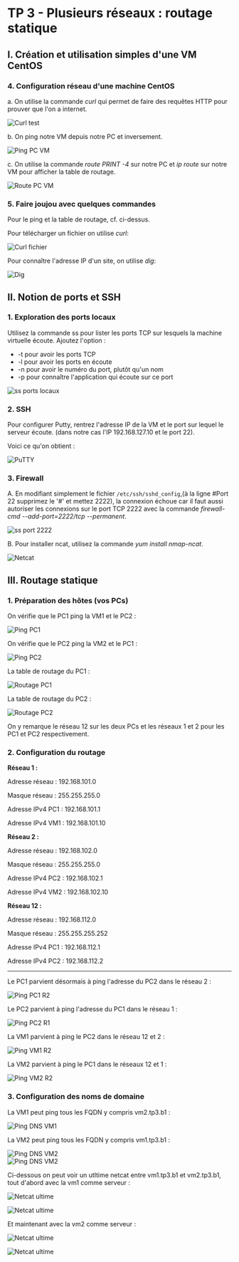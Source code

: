 # TP 3 - Plusieurs réseaux : routage statique

## I. Création et utilisation simples d'une VM CentOS

### 4. Configuration réseau d'une machine CentOS

a. On utilise la commande _curl_ qui permet de faire des requêtes HTTP pour prouver que l'on a internet.

![Curl test](./images/curl_test.PNG)  

b. On ping notre VM depuis notre PC et inversement.

![Ping PC VM](./images/ping_pc_vm.PNG)

c. On utilise la commande _route PRINT -4_ sur notre PC et _ip route_ sur notre VM pour afficher la table de routage.

![Route PC VM](./images/route_pc_vm.PNG)

### 5. Faire joujou avec quelques commandes

Pour le ping et la table de routage, cf. ci-dessus.  

Pour télécharger un fichier on utilise _curl_:

![Curl fichier](./images/curl_fichier.PNG)

Pour connaître l'adresse IP d'un site, on utilise _dig_:

![Dig](./images/dig.PNG)

## II. Notion de ports et SSH

### 1. Exploration des ports locaux

Utilisez la commande ss pour lister les ports TCP sur lesquels la machine virtuelle écoute.
Ajoutez l'option :
* -t pour avoir les ports TCP
* -l pour avoir les ports en écoute
* -n pour avoir le numéro du port, plutôt qu'un nom
* -p pour connaître l'application qui écoute sur ce port

![ss ports locaux](./images/ss_port.PNG)

### 2. SSH

Pour configurer Putty, rentrez l'adresse IP de la VM et le port sur lequel le serveur écoute. (dans notre cas l'IP 192.168.127.10 et le port 22).

Voici ce qu'on obtient :

![PuTTY](./images/putty.PNG)

### 3. Firewall

A. En modifiant simplement le fichier `/etc/ssh/sshd_config`,(à la ligne #Port 22 supprimez le '#' et mettez 2222), la connexion échoue car il faut aussi autoriser les connexions sur le port TCP 2222 avec la commande _firewall-cmd --add-port=2222/tcp --permanent_. 

![ss port 2222](./images/ss_port_2222.PNG)

B. Pour installer ncat, utilisez la commande _yum install nmap-ncat_.

![Netcat](./images/netcat.PNG)

## III. Routage statique

### 1. Préparation des hôtes (vos PCs)

On vérifie que le PC1 ping la VM1 et le PC2 :

![Ping PC1](./images/pingvm1_pc1.PNG)

On vérifie que le PC2 ping la VM2 et le PC1 :

![Ping PC2](./images/pingvm2_pc2.png)  
  
La table de routage du PC1 :  

![Routage PC1](./images/routage_pc1.PNG)

La table de routage du PC2 :

![Routage PC2](./images/routage_pc2.png)

On y remarque le réseau 12 sur les deux PCs et les réseaux 1 et 2 pour les PC1 et PC2 respectivement.

### 2. Configuration du routage

**Réseau 1 :**  
  
Adresse réseau : 192.168.101.0  
  
Masque réseau : 255.255.255.0  
  
Adresse IPv4 PC1 : 192.168.101.1  
  
Adresse IPv4 VM1 : 192.168.101.10   
  
  
**Réseau 2 :**  
  
Adresse réseau : 192.168.102.0  
  
Masque réseau : 255.255.255.0  
  
Adresse IPv4 PC2 : 192.168.102.1  
  
Adresse IPv4 VM2 : 192.168.102.10  
  
  
**Réseau 12 :**  
  
Adresse réseau : 192.168.112.0  
  
Masque réseau : 255.255.255.252  
  
Adresse IPv4 PC1 : 192.168.112.1  
  
Adresse IPv4 PC2 : 192.168.112.2   
  
-----

Le PC1 parvient désormais à ping l'adresse du PC2 dans le réseau 2 :
  
![Ping PC1 R2](./images/ping_pc1_r2.PNG) 

Le PC2 parvient à ping l'adresse du PC1 dans le réseau 1 :
  
![Ping PC2 R1](./images/ping_pc2_r1.png)  

La VM1 parvient à ping le PC2 dans le réseau 12 et 2 :
  
![Ping VM1 R2](./images/ping_vm1_r2.PNG)  

La VM2 parvient à ping le PC1 dans le réseaux 12 et 1 :
  
![Ping VM2 R2](./images/ping_vm2_r1.png)  
  
### 3. Configuration des noms de domaine

La VM1 peut ping tous les FQDN y compris vm2.tp3.b1 :

![Ping DNS VM1](./images/ping_dns_vm1.PNG)  

La VM2 peut ping tous les FQDN y compris vm1.tp3.b1 :
  
![Ping DNS VM2](./images/ping_dns_vm2(1).png)  
![Ping DNS VM2](./images/ping_dns_vm2(2).png)  
  
Ci-dessous on peut voir un utltime netcat entre vm1.tp3.b1 et vm2.tp3.b1, tout d'abord avec la vm1 comme serveur :  

![Netcat ultime](./images/nc_vm1_s.PNG)  
  
![Netcat ultime](./images/nc_vm2_c.png)  
  
Et maintenant avec la vm2 comme serveur :

![Netcat ultime](./images/nc_vm2_s.png)  
  
![Netcat ultime](./images/nc_vm1_c.PNG)  

